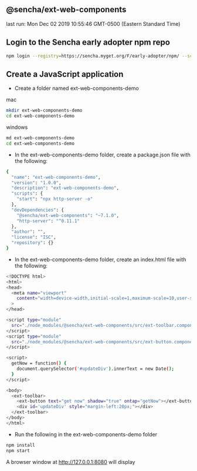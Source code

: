 ## @sencha/ext-web-components

last run: Mon Dec 02 2019 10:55:46 GMT-0500 (Eastern Standard Time)

## Login to the Sencha early adopter npm repo

```sh
npm login --registry=https://sencha.myget.org/F/early-adopter/npm/ --scope=@sencha

```

## Create a JavaScript application

- Create a folder named ext-web-components-demo

mac
```sh
mkdir ext-web-components-demo
cd ext-web-components-demo
```

windows
```sh
md ext-web-components-demo
cd ext-web-components-demo
```

- In the ext-web-components-demo folder, create a package.json file with the following:

```sh
{
  "name": "ext-web-components-demo",
  "version": "1.0.0",
  "description": "ext-web-components-demo",
  "scripts": {
    "start": "npx http-server -o"
  },
  "devDependencies": {
    "@sencha/ext-web-components": "~7.1.0",
    "http-server": "^0.11.1"
  },
  "author": "",
  "license": "ISC",
  "repository": {}
}
```

- In the ext-web-components-demo folder, create an index.html file with the following:

```sh
<!DOCTYPE html>
<html>
<head>
  <meta name="viewport"
    content="width=device-width,initial-scale=1,maximum-scale=10,user-scalable=yes"
  >
</head>

<script type="module"
  src="./node_modules/@sencha/ext-web-components/src/ext-toolbar.component.js">
</script>
<script type="module"
  src="./node_modules/@sencha/ext-web-components/src/ext-button.component.js">
</script>

<script>
  getNow = function() {
    document.querySelector('#updateDiv').innerText = new Date();
  }
</script>

<body>
  <ext-toolbar>
    <ext-button text="get now" shadow="true" ontap="getNow"></ext-button>
    <div id='updateDiv' style="margin-left:20px;"></div>
  </ext-toolbar>
</body>
</html>
```

- Run the following in the ext-web-components-demo folder

```sh
npm install
npm start
```

A browser window at http://127.0.0.1:8080 will display
